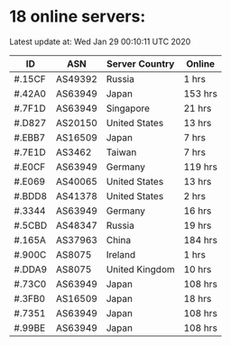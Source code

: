 # 18 online servers:

Latest update at: Wed Jan 29 00:10:11 UTC 2020

| ID | ASN | Server Country | Online |
| -- | --- | -------------- | ------ |
| #.15CF | AS49392 | Russia | 1 hrs |
| #.42A0 | AS63949 | Japan | 153 hrs |
| #.7F1D | AS63949 | Singapore | 21 hrs |
| #.D827 | AS20150 | United States | 13 hrs |
| #.EBB7 | AS16509 | Japan | 7 hrs |
| #.7E1D | AS3462 | Taiwan | 7 hrs |
| #.E0CF | AS63949 | Germany | 119 hrs |
| #.E069 | AS40065 | United States | 13 hrs |
| #.BDD8 | AS41378 | United States | 2 hrs |
| #.3344 | AS63949 | Germany | 16 hrs |
| #.5CBD | AS48347 | Russia | 19 hrs |
| #.165A | AS37963 | China | 184 hrs |
| #.900C | AS8075 | Ireland | 1 hrs |
| #.DDA9 | AS8075 | United Kingdom | 10 hrs |
| #.73C0 | AS63949 | Japan | 108 hrs |
| #.3FB0 | AS16509 | Japan | 18 hrs |
| #.7351 | AS63949 | Japan | 108 hrs |
| #.99BE | AS63949 | Japan | 108 hrs |

